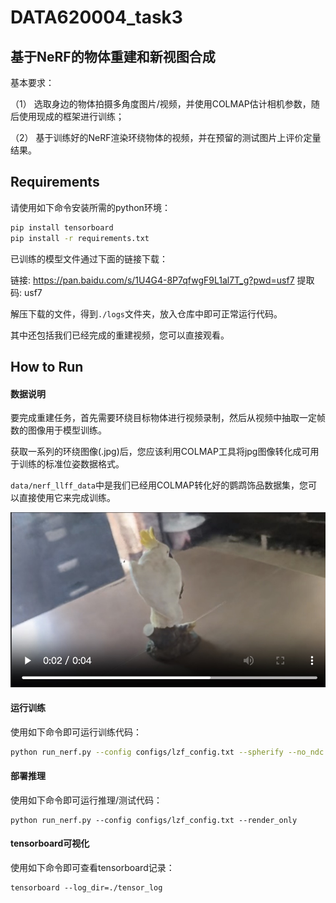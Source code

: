 # DATA620004_task3

## 基于NeRF的物体重建和新视图合成
基本要求：

（1） 选取身边的物体拍摄多角度图片/视频，并使用COLMAP估计相机参数，随后使用现成的框架进行训练；

（2） 基于训练好的NeRF渲染环绕物体的视频，并在预留的测试图片上评价定量结果。


## Requirements

请使用如下命令安装所需的python环境：
```bash
pip install tensorboard
pip install -r requirements.txt
```


已训练的模型文件通过下面的链接下载：

链接: https://pan.baidu.com/s/1U4G4-8P7qfwgF9L1al7T_g?pwd=usf7 提取码: usf7 

解压下载的文件，得到`./logs`文件夹，放入仓库中即可正常运行代码。

其中还包括我们已经完成的重建视频，您可以直接观看。

## How to Run


#### 数据说明

要完成重建任务，首先需要环绕目标物体进行视频录制，然后从视频中抽取一定帧数的图像用于模型训练。

获取一系列的环绕图像(.jpg)后，您应该利用COLMAP工具将jpg图像转化成可用于训练的标准位姿数据格式。

`data/nerf_llff_data`中是我们已经用COLMAP转化好的鹦鹉饰品数据集，您可以直接使用它来完成训练。

![视频样例](sample.jpg)


#### 运行训练

使用如下命令即可运行训练代码：
```bash
python run_nerf.py --config configs/lzf_config.txt --spherify --no_ndc
```


#### 部署推理
使用如下命令即可运行推理/测试代码：
```
python run_nerf.py --config configs/lzf_config.txt --render_only
```


#### tensorboard可视化
使用如下命令即可查看tensorboard记录：
```
tensorboard --log_dir=./tensor_log
```


